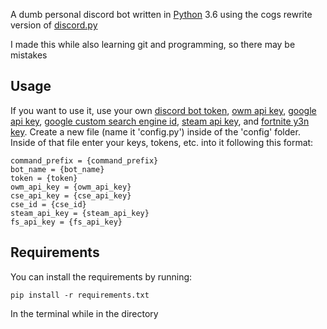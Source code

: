 A dumb personal discord bot written in [Python](https://www.python.org/) 3.6 using the cogs rewrite version of [discord.py](https://github.com/Rapptz/discord.py/tree/rewrite)

I made this while also learning git and programming, so there may be mistakes

## Usage

If you want to use it, use your own [discord bot token](https://discordapp.com/developers/applications/me), [owm api key](https://home.openweathermap.org/api_keys), [google api key](https://developers.google.com/api-client-library/python/guide/aaa_apikeys), [google custom search engine id](https://support.google.com/customsearch/answer/2649143?hl=en), [steam api key](https://steamcommunity.com/dev/apikey), and [fortnite y3n key](https://fortnite.y3n.co/). Create a new file (name it 'config.py') inside of the 'config' folder. Inside of that file enter your keys, tokens, etc. into it following this format:
```
command_prefix = {command_prefix}
bot_name = {bot_name}
token = {token}
owm_api_key = {owm_api_key}
cse_api_key = {cse_api_key}
cse_id = {cse_id}
steam_api_key = {steam_api_key}
fs_api_key = {fs_api_key}
```

## Requirements

You can install the requirements by running:
```
pip install -r requirements.txt
```
In the terminal while in the directory
